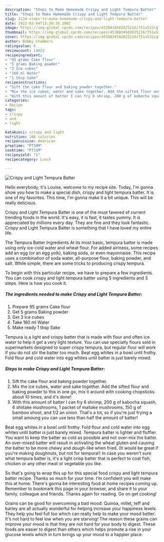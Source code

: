 ```yaml
---
description: "Steps to Make Homemade Crispy and Light Tempura Batter"
title: "Steps to Make Homemade Crispy and Light Tempura Batter"
slug: 2134-steps-to-make-homemade-crispy-and-light-tempura-batter
date: 2022-03-04T13:38:38.100Z
image: https://img-global.cpcdn.com/recipes/4538834502025216/751x532cq70/crispy-and-light-tempura-batter-recipe-main-photo.jpg
thumbnail: https://img-global.cpcdn.com/recipes/4538834502025216/751x532cq70/crispy-and-light-tempura-batter-recipe-main-photo.jpg
cover: https://img-global.cpcdn.com/recipes/4538834502025216/751x532cq70/crispy-and-light-tempura-batter-recipe-main-photo.jpg
author: Bobby Chambers
ratingvalue: 4
reviewcount: 14823
recipeingredient:
- "95 grams Cake flour"
- "5 grams Baking powder"
- "3 Ice cubes"
- "160 ml Water"
- "1 tbsp Sake"
recipeinstructions:
- "Sift the cake flour and baking powder together."
- "Mix the ice cubes, water and sake together. Add the sifted flour and baking powder to this in one go, mix it around with cooking chopsticks about 10 times, and it&#39;s done!"
- "With this amount of batter I can fry 6 shrimp, 200 g of kabocha squash, 6 shiitake mushrooms, 1 packet of maitake mushrooms, 150 g of bamboo shoot, and 1/2 an onion. That&#39;s a lot, so if you&#39;re just frying a small amoung you can use less than half the amount of batter!"
categories:
- Recipe
tags:
- crispy
- and
- light

katakunci: crispy and light 
nutrition: 108 calories
recipecuisine: American
preptime: "PT39M"
cooktime: "PT31M"
recipeyield: "1"
recipecategory: Lunch

---
```



![Crispy and Light Tempura Batter](https://img-global.cpcdn.com/recipes/4538834502025216/751x532cq70/crispy-and-light-tempura-batter-recipe-main-photo.jpg)

Hello everybody, it's Louise, welcome to my recipe site. Today, I'm gonna show you how to make a special dish, crispy and light tempura batter. It is one of my favorites. This time, I'm gonna make it a bit unique. This will be really delicious.

Crispy and Light Tempura Batter is one of the most favored of current trending foods in the world. It's easy, it is fast, it tastes yummy. It is appreciated by millions every day. They are fine and they look fantastic. Crispy and Light Tempura Batter is something that I have loved my entire life.

The Tempura Batter Ingredients At its most basic, tempura batter is made using only ice-cold water and wheat flour. For added airiness, some recipes add an egg (or an egg yolk), baking soda, or even mayonnaise. This recipe uses a combination of soda water, all-purpose flour, baking powder, and salt. While simple, there are some tricks to producing crispy tempura.


To begin with this particular recipe, we have to prepare a few ingredients. You can cook crispy and light tempura batter using 5 ingredients and 3 steps. Here is how you cook it.

<!--inarticleads1-->

##### The ingredients needed to make Crispy and Light Tempura Batter:

1. Prepare 95 grams Cake flour
1. Get 5 grams Baking powder
1. Get 3 Ice cubes
1. Take 160 ml Water
1. Make ready 1 tbsp Sake


Tempura is a light and crispy batter that is made with flour and often ice water to help it get a very light texture. You can use specialty flours sold in supermarkets designed to super crispy tempura, but regular flour will work if you do not stir the batter too much. Beat egg whites in a bowl until frothy. Fold flour and cold water into egg whites until batter is just barely mixed. 

<!--inarticleads2-->

##### Steps to make Crispy and Light Tempura Batter:

1. Sift the cake flour and baking powder together.
1. Mix the ice cubes, water and sake together. Add the sifted flour and baking powder to this in one go, mix it around with cooking chopsticks about 10 times, and it&#39;s done!
1. With this amount of batter I can fry 6 shrimp, 200 g of kabocha squash, 6 shiitake mushrooms, 1 packet of maitake mushrooms, 150 g of bamboo shoot, and 1/2 an onion. That&#39;s a lot, so if you&#39;re just frying a small amoung you can use less than half the amount of batter!


Beat egg whites in a bowl until frothy. Fold flour and cold water into egg whites until batter is just barely mixed. Tempura batter is lighter and fluffier. You want to keep the batter as cold as possible and not over-mix the batter. An over-mixed batter will result in activating the wheat gluten and causing the batter to be more chewy and dough-like when fried. (It would be great if you&#39;re making doughnuts, but not for tempura!) In case you weren&#39;t sure what tempura batter is, it&#39;s a light crisp batter that is perfect to coat fish, chicken or any other meat or vegetable you like. 

So that's going to wrap this up for this special food crispy and light tempura batter recipe. Thanks so much for your time. I'm confident you will make this at home. There's gonna be interesting food at home recipes coming up. Remember to bookmark this page in your browser, and share it to your family, colleague and friends. Thanks again for reading. Go on get cooking!

Grains can be good for overcoming a bad mood. Quinoa, millet, teff and barley are all actually wonderful for helping increase your happiness levels. They help you feel full too which can really help to make your mood better. It's not hard to feel low when you are starving! The reason these grains can improve your mood is that they are not hard for your body to digest. These foods are easier to digest than others which helps promote a rise in your glucose levels which in turn brings up your mood to a happier place.
